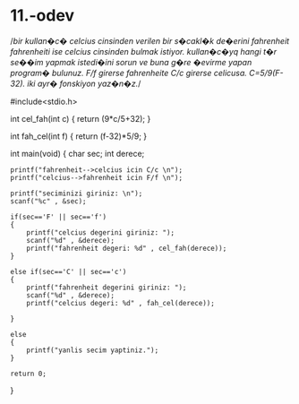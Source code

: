 # 11.-odev

/*bir kullan�c� celcius cinsinden verilen bir s�cakl�k de�erini fahrenheit fahrenheiti ise celcius cinsinden bulmak istiyor. kullan�c�yq hangi t�r se��im yapmak
istedi�ini sorun ve buna g�re �evirme yapan program� bulunuz. F/f girerse fahrenheite C/c girerse celicusa. C=5/9(F-32). iki ayr� fonskiyon yaz�n�z.*/

#include<stdio.h>

int cel_fah(int c)
{
	return (9*c/5+32);
}

int fah_cel(int f)
{
	return (f-32)*5/9;
}

int main(void)
{
	char sec;
	int derece;
	
	printf("fahrenheit-->celcius icin C/c \n");
	printf("celcius-->fahrenheit icin F/f \n");
	
	printf("seciminizi giriniz: \n");
	scanf("%c" , &sec);
	
	if(sec=='F' || sec=='f')
	{
		printf("celcius degerini giriniz: ");
		scanf("%d" , &derece);
		printf("fahrenheit degeri: %d" , cel_fah(derece));
	}
	
	else if(sec=='C' || sec=='c')
	{
		printf("fahrenheit degerini giriniz: ");
		scanf("%d" , &derece);
		printf("celcius degeri: %d" , fah_cel(derece));
	  	
	}
	
	else
	{
		printf("yanlis secim yaptiniz.");
	}
	
	return 0;
}
